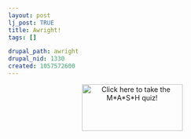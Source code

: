 ```yaml
--- 
layout: post
lj_post: TRUE
title: Awright!
tags: []

drupal_path: awright
drupal_nid: 1330
created: 1057572600
---
```

<center><a href="http://www.bloggerheads.com/mash_quiz/" target="mash"><img src="http://www.bloggerheads.com/mash_quiz/images/mash_hawkeye.jpg" width="205" height="95" border="0" alt="Click here to take the M*A*S*H quiz!"></a></center>
